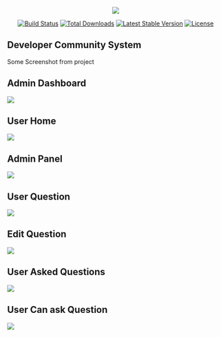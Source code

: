 <p align="center"><img src="https://laravel.com/assets/img/components/logo-laravel.svg"></p>

<p align="center">
<a href="https://travis-ci.org/laravel/framework"><img src="https://travis-ci.org/laravel/framework.svg" alt="Build Status"></a>
<a href="https://packagist.org/packages/laravel/framework"><img src="https://poser.pugx.org/laravel/framework/d/total.svg" alt="Total Downloads"></a>
<a href="https://packagist.org/packages/laravel/framework"><img src="https://poser.pugx.org/laravel/framework/v/stable.svg" alt="Latest Stable Version"></a>
<a href="https://packagist.org/packages/laravel/framework"><img src="https://poser.pugx.org/laravel/framework/license.svg" alt="License"></a>
</p>

## Developer Community System
<p>
Some Screenshot from project
</p>
<h2 align="left">
Admin Dashboard
</h2>
<img src="a (1).jpg">
<h2 align="left">
User Home
</h2>
<img src="a (1).png">
<h2 align="left">
Admin Panel
</h2>
<img src="a (2).jpg">

<h2 align="left">
User Question
</h2>
<img src="a (3).jpg">
<h2 align="left">
Edit Question
</h2>
<img src="a (4).jpg">
<h2 align="left">
User Asked Questions
</h2>
<img src="a (5).jpg">
<h2 align="left">
User Can ask Question
</h2>
<img src="a (6).jpg">